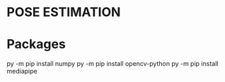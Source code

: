 # POSE ESTIMATION

# Packages

py -m pip install numpy
py -m pip install opencv-python
py -m pip install mediapipe


